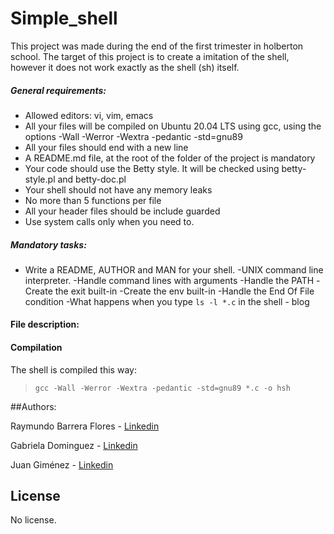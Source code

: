 # Simple_shell
This project was made during the end of the first trimester in holberton school. The target of this project is to create a imitation of the shell, however it does not work exactly as the shell (sh) itself.

##### General requirements:
- Allowed editors: vi, vim, emacs
- All your files will be compiled on Ubuntu 20.04 LTS using gcc, using the options -Wall -Werror -Wextra -pedantic -std=gnu89
- All your files should end with a new line
- A README.md file, at the root of the folder of the project is mandatory
- Your code should use the Betty style. It will be checked using betty-style.pl and betty-doc.pl
- Your shell should not have any memory leaks
- No more than 5 functions per file
- All your header files should be include guarded
- Use system calls only when you need to.

##### Mandatory tasks:
- Write a README, AUTHOR and MAN for your shell.
-UNIX command line interpreter.
-Handle command lines with arguments
-Handle the PATH
-Create the exit built-in
-Create the env built-in
-Handle the End Of File condition
-What happens when you type `ls -l *.c` in the shell - blog

#### File description:


#### Compilation
The shell is compiled this way:
> `gcc -Wall -Werror -Wextra -pedantic -std=gnu89 *.c -o hsh `

##Authors:

Raymundo Barrera Flores - <A HREF="https://www.linkedin.com/in/raymundo-barrera-a13022222/"> Linkedin </A>

Gabriela Dominguez - <A HREF="https://www.linkedin.com/in/maria-gabriela-dominguez-bb95b41a6/"> Linkedin </A>

Juan Giménez - <A HREF="https://www.linkedin.com/in/juan-valentin-gimenez-denis-381b01214/"> Linkedin </A>

## License
No license.